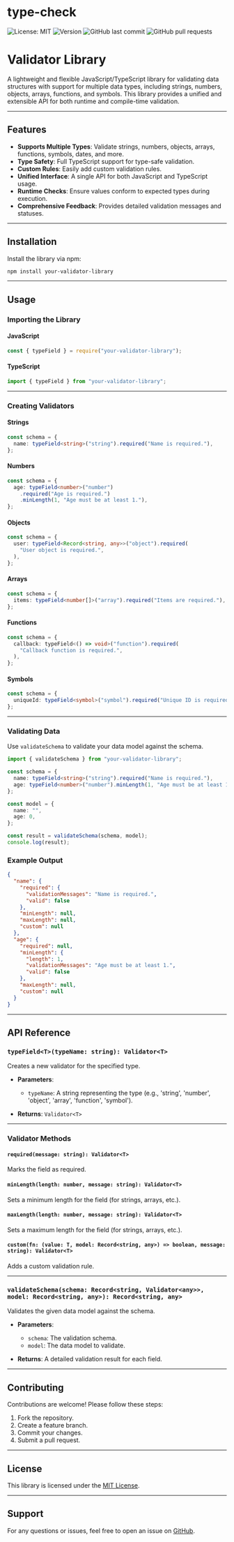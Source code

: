 # type-check

![License: MIT](https://img.shields.io/github/license/leewinter/type-check)
![Version](https://img.shields.io/github/package-json/v/leewinter/type-check)
![GitHub last commit](https://img.shields.io/github/last-commit/leewinter/type-check)
![GitHub pull requests](https://img.shields.io/github/issues-pr/leewinter/type-check)

# Validator Library

A lightweight and flexible JavaScript/TypeScript library for validating data structures with support for multiple data types, including strings, numbers, objects, arrays, functions, and symbols. This library provides a unified and extensible API for both runtime and compile-time validation.

---

## Features

- **Supports Multiple Types**: Validate strings, numbers, objects, arrays, functions, symbols, dates, and more.
- **Type Safety**: Full TypeScript support for type-safe validation.
- **Custom Rules**: Easily add custom validation rules.
- **Unified Interface**: A single API for both JavaScript and TypeScript usage.
- **Runtime Checks**: Ensure values conform to expected types during execution.
- **Comprehensive Feedback**: Provides detailed validation messages and statuses.

---

## Installation

Install the library via npm:

```bash
npm install your-validator-library
```

---

## Usage

### Importing the Library

#### JavaScript

```javascript
const { typeField } = require("your-validator-library");
```

#### TypeScript

```typescript
import { typeField } from "your-validator-library";
```

---

### Creating Validators

#### Strings

```typescript
const schema = {
  name: typeField<string>("string").required("Name is required."),
};
```

#### Numbers

```typescript
const schema = {
  age: typeField<number>("number")
    .required("Age is required.")
    .minLength(1, "Age must be at least 1."),
};
```

#### Objects

```typescript
const schema = {
  user: typeField<Record<string, any>>("object").required(
    "User object is required.",
  ),
};
```

#### Arrays

```typescript
const schema = {
  items: typeField<number[]>("array").required("Items are required."),
};
```

#### Functions

```typescript
const schema = {
  callback: typeField<() => void>("function").required(
    "Callback function is required.",
  ),
};
```

#### Symbols

```typescript
const schema = {
  uniqueId: typeField<symbol>("symbol").required("Unique ID is required."),
};
```

---

### Validating Data

Use `validateSchema` to validate your data model against the schema.

```typescript
import { validateSchema } from "your-validator-library";

const schema = {
  name: typeField<string>("string").required("Name is required."),
  age: typeField<number>("number").minLength(1, "Age must be at least 1."),
};

const model = {
  name: "",
  age: 0,
};

const result = validateSchema(schema, model);
console.log(result);
```

### Example Output

```json
{
  "name": {
    "required": {
      "validationMessages": "Name is required.",
      "valid": false
    },
    "minLength": null,
    "maxLength": null,
    "custom": null
  },
  "age": {
    "required": null,
    "minLength": {
      "length": 1,
      "validationMessages": "Age must be at least 1.",
      "valid": false
    },
    "maxLength": null,
    "custom": null
  }
}
```

---

## API Reference

### `typeField<T>(typeName: string): Validator<T>`

Creates a new validator for the specified type.

- **Parameters**:

  - `typeName`: A string representing the type (e.g., 'string', 'number', 'object', 'array', 'function', 'symbol').

- **Returns**: `Validator<T>`

---

### Validator Methods

#### `required(message: string): Validator<T>`

Marks the field as required.

#### `minLength(length: number, message: string): Validator<T>`

Sets a minimum length for the field (for strings, arrays, etc.).

#### `maxLength(length: number, message: string): Validator<T>`

Sets a maximum length for the field (for strings, arrays, etc.).

#### `custom(fn: (value: T, model: Record<string, any>) => boolean, message: string): Validator<T>`

Adds a custom validation rule.

---

### `validateSchema(schema: Record<string, Validator<any>>, model: Record<string, any>): Record<string, any>`

Validates the given data model against the schema.

- **Parameters**:

  - `schema`: The validation schema.
  - `model`: The data model to validate.

- **Returns**: A detailed validation result for each field.

---

## Contributing

Contributions are welcome! Please follow these steps:

1. Fork the repository.
2. Create a feature branch.
3. Commit your changes.
4. Submit a pull request.

---

## License

This library is licensed under the [MIT License](LICENSE).

---

## Support

For any questions or issues, feel free to open an issue on [GitHub](https://github.com/your-repo/validator-library).
